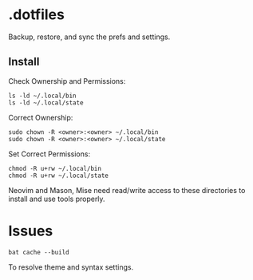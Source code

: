 # .dotfiles

Backup, restore, and sync the prefs and settings.

## Install

Check Ownership and Permissions: 
```
ls -ld ~/.local/bin
ls -ld ~/.local/state
```
Correct Ownership:
```
sudo chown -R <owner>:<owner> ~/.local/bin
sudo chown -R <owner>:<owner> ~/.local/state
```
Set Correct Permissions: 
```
chmod -R u+rw ~/.local/bin
chmod -R u+rw ~/.local/state
```
Neovim and Mason, Mise need read/write access to these directories to install and use tools properly.

# Issues  

```
bat cache --build
```
To resolve theme and syntax settings.

